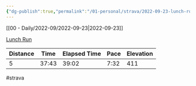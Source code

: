 ```yaml
---
{"dg-publish":true,"permalink":"/01-personal/strava/2022-09-23-lunch-run/"}
---
```



[[00 - Daily/2022-09/2022-09-23\|2022-09-23]]

[Lunch Run](https://www.strava.com/activities/7855975603)

| Distance | Time  | Elapsed Time | Pace | Elevation |
| -------- | ----- | ------------ | ---- | --------- |
| 5        | 37:43 | 39:02        | 7:32 | 411       |




#strava
